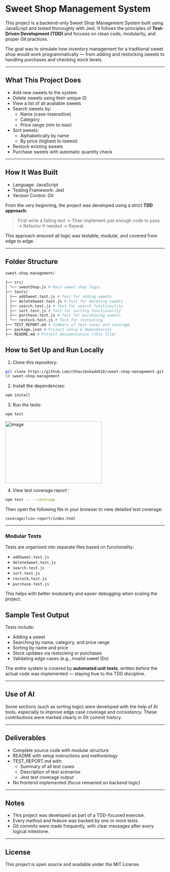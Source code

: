 # Sweet Shop Management System

This project is a backend-only Sweet Shop Management System built using JavaScript and tested thoroughly with Jest. It follows the principles of **Test-Driven Development (TDD)** and focuses on clean code, modularity, and proper Git practices.

The goal was to simulate how inventory management for a traditional sweet shop would work programmatically — from adding and restocking sweets to handling purchases and checking stock levels.

---

## What This Project Does

- Add new sweets to the system
- Delete sweets using their unique ID
- View a list of all available sweets
- Search sweets by:
  - Name (case-insensitive)
  - Category
  - Price range (min to max)
- Sort sweets:
  - Alphabetically by name
  - By price (highest to lowest)
- Restock existing sweets
- Purchase sweets with automatic quantity check

---

## How It Was Built

- Language: JavaScript
- Testing Framework: Jest
- Version Control: Git

From the very beginning, the project was developed using a strict **TDD approach**:

> First write a failing test → Then implement just enough code to pass → Refactor if needed → Repeat.

This approach ensured all logic was testable, modular, and covered from edge to edge.

---

## Folder Structure

```bash
sweet-shop-management/

├── src/
│ └── sweetShop.js # Main sweet shop logic
├── tests/
│ ├── addSweet.test.js # Test for adding sweets
│ ├── deleteSweet.test.js # Test for deleting sweets
│ ├── search.test.js # Test for search functionality
│ ├── sort.test.js # Test for sorting functionality
│ ├── purchase.test.js # Test for purchasing sweets
│ └── restock.test.js # Test for restocking
├── TEST_REPORT.md # Summary of test cases and coverage
├── package.json # Project setup & dependencies
├── README.md # Project documentation (this file)
```

## How to Set Up and Run Locally

1. Clone this repository:

```bash
git clone https://github.com/chhavibokade610/sweet-shop-management.git
cd sweet-shop-management
```

2. Install the dependencies:

```bash
npm install
```

3. Run the tests:

```bash
npm test
```
<img width="305" height="196" alt="image" src="https://github.com/user-attachments/assets/6824985e-c65f-4926-a6d8-7c2e54c7e1a2" />



4. View test coverage report :

```bash
npm test -- --coverage
```

Then open the following file in your browser to view detailed test coverage:

```
coverage/lcov-report/index.html
```

---

### Modular Tests

Tests are organized into separate files based on functionality:

- `addSweet.test.js`
- `deleteSweet.test.js`
- `search.test.js`
- `sort.test.js`
- `restock.test.js`
- `purchase.test.js`

This helps with better modularity and easier debugging when scaling the project.

## Sample Test Output

Tests include:

- Adding a sweet
- Searching by name, category, and price range
- Sorting by name and price
- Stock updates via restocking or purchases
- Validating edge cases (e.g., invalid sweet IDs)

The entire system is covered by **automated unit tests**, written before the actual code was implemented — staying true to the TDD discipline.

---

## Use of AI

Some sections (such as sorting logic) were developed with the help of AI tools, especially to improve edge case coverage and consistency. These contributions were marked clearly in Git commit history.

---

## Deliverables

- Complete source code with modular structure
- README with setup instructions and methodology
- TEST_REPORT.md with:
  - Summary of all test cases
  - Description of test scenarios
  - Jest test coverage output
- No frontend implemented (focus remained on backend logic)

---

## Notes

- This project was developed as part of a TDD-focused exercise.
- Every method and feature was backed by one or more tests.
- Git commits were made frequently, with clear messages after every logical milestone.

---

## License

This project is open source and available under the MIT License.

